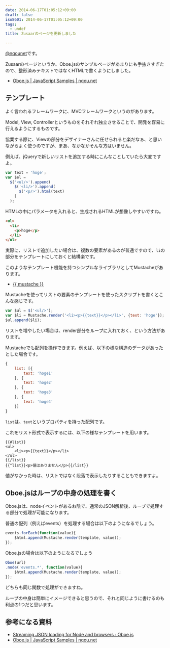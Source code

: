 ```yaml
---
date: 2014-06-17T01:05:12+09:00
draft: false
iso8601: 2014-06-17T01:05:12+09:00
tags:
  - undef
title: Zusaarのページを更新しました

---
```


<p><a href="https://twitter.com/nqounet">@nqounet</a>です。</p>

<p>Zusaarのページというか、Oboe.jsのサンプルページがあまりにも手抜きすぎたので、整形済みテキストではなくHTMLで書くようにしました。</p>

<ul>
<li><a href="/samples/oboe.html">Oboe.js | JavaScript Samples | nqou.net</a></li>
</ul>



<h2>テンプレート</h2>

<p>よく言われるフレームワークに、MVCフレームワークというのがあります。</p>

<p>Model, View, Controllerというものをそれぞれ独立させることで、開発を容易に行えるようにするものです。</p>

<p>協業する際に、Viewの部分をデザイナーさんに任せられると楽だなぁ、と思いながらよく使うのですが、まあ、なかなかそんな方はいません。</p>

<p>例えば、jQueryで新しいリストを追加する時にこんなことしていたら大変ですよ。</p>

```js
var text = 'hoge';
var $el =
  $('<ul/>').append(
    $('<li/>').append(
      $('<p/>').html(text)
    )
  );
```

<p>HTMLの中にパラメータを入れると、生成されるHTMLが想像しやすいですね。</p>

```html
<ul>
  <li>
    <p>hoge</p>
  </li>
</ul>
```

<p>実際に、リストで追加したい場合は、複数の要素があるのが普通ですので、<code>li</code>の部分をテンプレートにしておくと結構楽です。</p>

<p>このようなテンプレート機能を持つシンプルなライブラリとしてMustacheがあります。</p>

<ul>
<li><a href="http://mustache.github.io/">{{ mustache }}</a></li>
</ul>

<p>Mustacheを使ってリストの要素のテンプレートを使ったスクリプトを書くとこんな感じです。</p>

```js
var $ul = $('<ul/>');
var $li = Mustache.render('<li><p>{{text}}</p></li>', {text: 'hoge'});
$ul.append($li);
```

<p>リストを増やしたい場合は、render部分をループに入れておく、という方法があります。</p>

<p>Mustacheでも配列を操作できます。例えば、以下の様な構造のデータがあったとした場合です。</p>

```js
{
    list: [{
        text: 'hoge1'
    }, {
        text: 'hoge2'
    }, {
        text: 'hoge3'
    }, {
        text: 'hoge4'
    }]
}
```

<p><code>list</code>は、<code>text</code>というプロパティを持った配列です。</p>

<p>これをリスト形式で表示するには、以下の様なテンプレートを用います。</p>

```template
{{#list}}
<ul>
    <li><p>{{text}}</p></li>
</ul>
{{/list}}
{{^list}}<p>値はありません</p>{{/list}}
```

<p>値がなかった時は、リストではなく段落で表示したりすることもできますよ。</p>

<h2>Oboe.jsはループの中身の処理を書く</h2>

<p>Oboe.jsは、nodeイベントがあるお陰で、通常のJSON解析後、ループで処理する部分で処理が可能になります。</p>

<p>普通の配列（例えばevents）を処理する場合は以下のようになるでしょう。</p>

```js
events.forEach(function(value){
    $html.append(Mustache.render(template, value));
});
```

<p>Oboe.jsの場合は以下のようになるでしょう</p>

```js
Oboe(url)
.node('events.*', function(value){
    $html.append(Mustache.render(template, value));
});
```

<p>どちらも同じ関数で処理ができますね。</p>

<p>ループの中身は簡単にイメージできると思うので、それと同じように書けるのも利点の1つだと思います。</p>

<h2>参考になる資料</h2>

<ul>
<li><a href="http://oboejs.com/">Streaming JSON loading for Node and browsers : Oboe.js</a></li>
<li><a href="/samples/oboe.html">Oboe.js | JavaScript Samples | nqou.net</a></li>
</ul>
    	